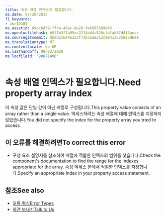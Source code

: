 ```yaml
---
title: 속성 배열 인덱스가 필요합니다.
ms.date: 07/20/2015
f1_keywords:
- vbrID385
ms.assetid: 69ec6d59-ffc4-48ac-8a28-fe6853389843
ms.openlocfilehash: b5f1b3f7a95ec2214dd4c526cfdfab87d813aeac
ms.sourcegitcommit: d2db216e46323f73b32ae312c9e4135258e5d68e
ms.translationtype: MT
ms.contentlocale: ko-KR
ms.lasthandoff: 09/22/2020
ms.locfileid: "90871496"
---
```

# <a name="need-property-array-index"></a><span data-ttu-id="c1854-102">속성 배열 인덱스가 필요합니다.</span><span class="sxs-lookup"><span data-stu-id="c1854-102">Need property array index</span></span>

<span data-ttu-id="c1854-103">이 속성 값은 단일 값이 아닌 배열로 구성됩니다.</span><span class="sxs-lookup"><span data-stu-id="c1854-103">This property value consists of an array rather than a single value.</span></span> <span data-ttu-id="c1854-104">액세스하려는 속성 배열에 대해 인덱스를 지정하지 않았습니다.</span><span class="sxs-lookup"><span data-stu-id="c1854-104">You did not specify the index for the property array you tried to access.</span></span>  
  
## <a name="to-correct-this-error"></a><span data-ttu-id="c1854-105">이 오류를 해결하려면</span><span class="sxs-lookup"><span data-stu-id="c1854-105">To correct this error</span></span>  
  
- <span data-ttu-id="c1854-106">구성 요소 설명서를 참조하여 배열에 적합한 인덱스의 범위를 찾습니다.</span><span class="sxs-lookup"><span data-stu-id="c1854-106">Check the component's documentation to find the range for the indexes appropriate for the array.</span></span> <span data-ttu-id="c1854-107">속성 액세스 문에서 적절한 인덱스를 지정합니다.</span><span class="sxs-lookup"><span data-stu-id="c1854-107">Specify an appropriate index in your property access statement.</span></span>  
  
## <a name="see-also"></a><span data-ttu-id="c1854-108">참조</span><span class="sxs-lookup"><span data-stu-id="c1854-108">See also</span></span>

- [<span data-ttu-id="c1854-109">오류 형식</span><span class="sxs-lookup"><span data-stu-id="c1854-109">Error Types</span></span>](../../programming-guide/language-features/error-types.md)
- [<span data-ttu-id="c1854-110">의견 보내기</span><span class="sxs-lookup"><span data-stu-id="c1854-110">Talk to Us</span></span>](/visualstudio/ide/feedback-options)
